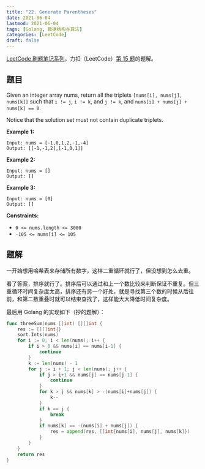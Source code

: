 ```yaml
---
title: "22. Generate Parentheses"
date: 2021-06-04
lastmod: 2021-06-04
tags: [Golang, 数据结构与算法]
categories: [LeetCode]
draft: false
---
```


[LeetCode 刷题笔记系列](/posts/leetcode/leetcode)，力扣（LeetCode）[第 15 题](https://leetcode-cn.com/problems/3sum)的题解。

<!--more-->

## 题目

Given an integer array nums, return all the triplets `[nums[i], nums[j], nums[k]]` such that `i != j`, `i != k`, and `j != k`, and `nums[i] + nums[j] + nums[k] == 0`.

Notice that the solution set must not contain duplicate triplets.

**Example 1:**

```text
Input: nums = [-1,0,1,2,-1,-4]
Output: [[-1,-1,2],[-1,0,1]]
```

**Example 2:**

```text
Input: nums = []
Output: []
```

**Example 3:**

```text
Input: nums = [0]
Output: []
```

**Constraints:**

- `0 <= nums.length <= 3000`
- `-105 <= nums[i] <= 105`

## 题解

一开始想用哈希表来存储所有数字，这样二重循环就行了，但没想到怎么去重。

看了答案，排序就行了。排序后可以通过和上一个数比较来判断保证不重复。但三重循环时间复杂度太高，排序还有另一个好处，就是寻找第三个数的时候从后往前，和第二数重叠时就可以结束查找了，这样能大大降低时间复杂度。

最后用 Golang 的实现如下（抄的题解）：

```go
func threeSum(nums []int) [][]int {
    res := [][]int{}
    sort.Ints(nums)
    for i := 0; i < len(nums); i++ {
        if i > 0 && nums[i] == nums[i-1] {
            continue
        }
        k := len(nums) - 1
        for j := i + 1; j < len(nums); j++ {
            if j > i+1 && nums[j] == nums[j-1] {
                continue
            }
            for k > j && nums[k] > -(nums[i]+nums[j]) {
                k--
            }
            if k == j {
                break
            }
            if nums[k] == -(nums[i] + nums[j]) {
                res = append(res, []int{nums[i], nums[j], nums[k]})
            }
        }
    }
    return res
}
```
